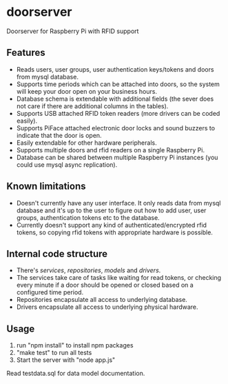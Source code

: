 doorserver
==========

Doorserver for Raspberry Pi with RFID support

Features
--------

 - Reads users, user groups, user authentication keys/tokens and doors from mysql database.
 - Supports time periods which can be attached into doors, so the system will keep your door open on your business hours.
 - Database schema is extendable with additional fields (the sever does not care if there are additional columns in the tables).
 - Supports USB attached RFID token readers (more drivers can be coded easily).
 - Supports PiFace attached electronic door locks and sound buzzers to indicate that the door is open.
 - Easily extendable for other hardware peripherals.
 - Supports multiple doors and rfid readers on a single Raspberry Pi.
 - Database can be shared between multiple Raspberry Pi instances (you could use mysql async replication).

Known limitations
-----------------

 - Doesn't currently have any user interface. It only reads data from mysql database and it's up to the user to figure out how to add user, user groups, authentication tokens etc to the database.
 - Currently doesn't support any kind of authenticated/encrypted rfid tokens, so copying rfid tokens with appropriate hardware is possible.

Internal code structure
-----------------------

 - There's *services*, *repositories*, *models* and *drivers*.
 - The services take care of tasks like waiting for read tokens, or checking every minute if a door should be opened or closed based on a configured time period.
 - Repositories encapsulate all access to underlying database.
 - Drivers encapsulate all access to underlying physical hardware.

Usage
-----

 1) run "npm install" to install npm packages
 2) "make test" to run all tests
 3) Start the server with "node app.js"


Read testdata.sql for data model documentation.
